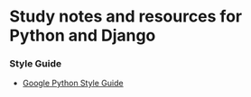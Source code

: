 # Study notes and resources for Python and Django

### Style Guide
 * [Google Python Style Guide](https://google.github.io/styleguide/pyguide.html) 
